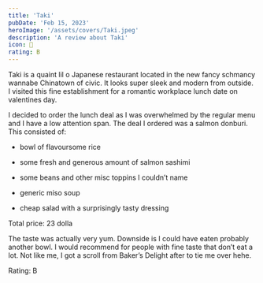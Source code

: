```yaml
---
title: 'Taki'
pubDate: 'Feb 15, 2023'
heroImage: '/assets/covers/Taki.jpeg'
description: 'A review about Taki'
icon: 🍣
rating: B
---
```


T﻿aki is a quaint lil o Japanese restaurant located in the new fancy schmancy wannabe Chinatown of civic. It looks super sleek and modern from outside. I visited this fine establishment for a romantic workplace lunch date on valentines day.

I﻿ decided to order the lunch deal as I was overwhelmed by the regular menu and I have a low attention span. The deal I ordered was a salmon donburi. This consisted of:

- bowl of flavoursome rice

- some fresh and generous amount of salmon sashimi

- some beans and other misc toppins I couldn’t name

- generic miso soup

- cheap salad with a surprisingly tasty dressing

T﻿otal price: 23 dolla

T﻿he taste was actually very yum. Downside is I could have eaten probably another bowl. I would recommend for people with fine taste that don’t eat a lot. Not like me, I got a scroll from Baker’s Delight after to tie me over hehe.

Rating: B
